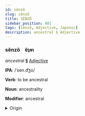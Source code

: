 ```yaml
---
id: sênzô
slug: sênzô
title: SÊNZÔ
sidebar_position: 401
tags: [sênzô, Adjective, Japonic]
description: ancestral § Adjective
---
```


### sênzô&emsp;<span kind="abugida">ɐ̃ʇⱴı</span>

*ancestral* **§** [Adjective](../../tags/Adjective)

**IPA**: /ˈsen.d͡ʒo/

**Verb**: to be ancestral

**Noun**: ancestrality

**Modifier**: ancestral

<details>
    <summary>Origin</summary>
    Japanese 先せん祖ぞ senzo [sẽ̞nd͡zo̞]<br/>
    <em>Japonic Language Family</em>
</details>